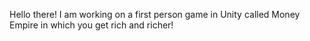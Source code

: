 Hello there! I am working on a first person game in Unity called Money Empire in which you get rich and richer!
